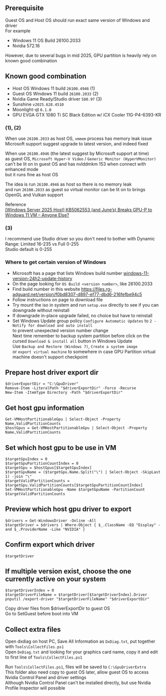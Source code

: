 ## Prerequisite
Guest OS and Host OS should run exact same version of Windows and driver  
For example
- Windows 11 OS Build 26100.2033
- Nvidia 572.16

However, due to several bugs in mid 2025, GPU partition is heavily rely on known good combination

## Known good combination
- Host OS Windows 11 build `26100.4946` (1)
- Guest OS Windows 11 build `26100.2033` (2)
- Nvidia Game Ready/Studio driver `580.97` (3)
- Sunshine `v2025.628.4510`
- Moonlight-qt `6.1.0`
- GPU EVGA GTX 1080 Ti SC Black Edition w/ iCX Cooler 11G-P4-6393-KR

### (1), (2)
When use `26100.2033` as host OS, `vmmem` process has memory leak issue  
Microsoft support suggest upgrade to latest version, and indeed fixed

When use `26100.4946` (the latest suggest by Microsoft support at time)  
as guest OS, `Microsoft Hyper-V Video` / `Generic Monitor (HyperVMonitor)`  
can't be lit on in guest OS and has nvlddmkm 153 when connect with enhanced mode  
but it runs fine as host OS

The idea is run `26100.4946` as host so there is no memory leak  
and run `26100.2033` as guest so virtual monitor can be lit on to brings OpenGL and Vulkan support

Reference  
[[Windows Server 2025 Host] KB5062553 (and June’s) Breaks GPU-P to Windows 11 VM – Anyone Else?](https://www.reddit.com/r/HyperV/comments/1lvduk4/windows_server_2025_host_kb5062553_and_junes)

### (3)
I recommend use Studio driver so you don't need to bother with Dynamic Range: Limited 16-235 vs Full 0-255  
Studio default is 0-255

### Where to get certain version of Windows
- Microsoft has a page that lists Windows build number [windows-11-version-24h2-update-history](https://support.microsoft.com/en-us/topic/windows-11-version-24h2-update-history-0929c747-1815-4543-8461-0160d16f15e5)
- On the page looking for `OS Build <version number>`, like 26100.2033
- Find build number in this website https://files.rg-adguard.net/version/f0bd8307-d897-ef77-dbd6-216fefbe94c5
- Follow instructions on page to download file
- Try mount the iso in system and run `setup.exe` directly to see if you can downgrade without reinstall
- If downgrade in-place upgrade failed, no choice but have to reinstall
- Set Windows Update group policy `Configure Automatic Updates` to `2 - Notify for download and auto install`  
to prevent unexpected version number change  
Next time remember to backup system partition before click on the cursed `Download & install all` button in Windows Update  
Use `Backup and Restore (Windows 7)`, `Create a system image`  
or `export virtual machine` to somewhere in case GPU Partition virtual machine doesn't support checkpoint

## Prepare host driver export dir
```
$driverExportDir = "C:\GpuDriver"
Remove-Item -LiteralPath "$driverExportDir" -Force -Recurse
New-Item -ItemType Directory -Path "$driverExportDir"
```

## Get host gpu information
```
Get-VMHostPartitionableGpu | Select-Object -Property Name,ValidPartitionCounts
$hostGpus = Get-VMHostPartitionableGpu | Select-Object -Property Name,ValidPartitionCounts
```

## Set which host gpu to be use in VM
```
$targetGpuIndex = 0
$targetGpuPartitionCountIndex = 0
$targetGpu = $hostGpus[$targetGpuIndex]
$targetGpuName = ($targetGpu.Name.Split("\") | Select-Object -SkipLast 1) -join "\"
$targetValidPartitionCounts = $targetGpu.ValidPartitionCounts[$targetGpuPartitionCountIndex]
Set-VMHostPartitionableGpu -Name $targetGpuName -PartitionCount $targetValidPartitionCounts
```

## Preview which host gpu driver to export
```
$drivers = Get-WindowsDriver -Online -All
$targetDriver = $drivers | Where-Object { $_.ClassName -EQ "Display" -and $_.ProviderName -Like "NVIDIA" }
```

## Confirm export which driver
```
$targetDriver
```

## If multiple version exist, choose the one currently active on your system
```
$targetDriverIndex = 0
$targetDriverFileName = $targetDriver[$targetDriverIndex].Driver
pnputil /export-driver "$targetDriverFileName" "$driverExportDir"
```

Copy driver files from $driverExportDir to guest OS  
Go to SetGuest before boot into VM

## Collect extra files
Open dxdiag on host PC, Save All Information as `DxDiag.txt`, put together with `Tools\CollectFiles.ps1`  
Open `DxDiag.txt` and looking for your graphics card name, copy it and edit to first line of `Tools\CollectFiles.ps1`

Run `Tools\CollectFiles.ps1`, files will be saved to `C:\GpuDriverExtra`  
This folder also need copy to guest OS later, allow guest OS to access Nvidia Control Panel and driver settings  
Although Nvidia Control Panel can't be installed directly, but use Nvidia Profile Inspector will possible
